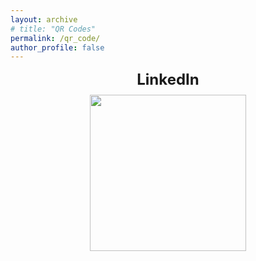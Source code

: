 ```yaml
---
layout: archive
# title: "QR Codes"
permalink: /qr_code/
author_profile: false
---
```


<div style="text-align: center;">
    <div style="display: inline-block;vertical-align: top; margin-right: 100px; margin-left:100px; text-align: center;">
        <b style="font-size: 24px;">LinkedIn</b><br>
        <img src="{{ site.url }}/images/linkedin_qr_code_croped.jpeg" width="250" height="250" style="margin-top: 10px;"/>
    </div>
    <!-- <div style="display: inline-block;vertical-align: top; text-align: center;">
        <b style="font-size: 24px;">ORCID</b><br>
        <img src="{{ site.url }}/images/ORCID.png" width="250" height="250" style="margin-top: 10px;"/>
    </div> -->
</div>

<style>
    @media (max-width: 768px) {
        div[style*="flex"] {
            flex-direction: column;
            gap: 20px;
        }
    }
</style>